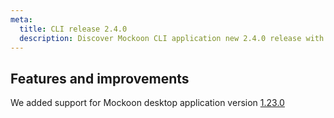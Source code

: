 ```yaml
---
meta:
  title: CLI release 2.4.0
  description: Discover Mockoon CLI application new 2.4.0 release with support for desktop application v1.23.0 new features
---
```


## Features and improvements

We added support for Mockoon desktop application version [1.23.0](/old-releases/desktop/1.23.0/)

